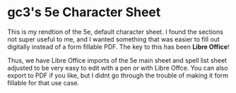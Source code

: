 # gc3's 5e Character Sheet

This is my rendtion of the 5e, default character sheet. I found the sections not super useful to me, and I wanted something that was easier to fill out digitally instead of a form fillable PDF. The key to this has been **Libre Office**! 

Thus, we have Libre Office imports of the 5e main sheet and spell list sheet adjusted to be very easy to edit with a pen or with Libre Offce. You can also export to PDF if you like, but I didnt go through the trouble of making it form fillable for that use case.
